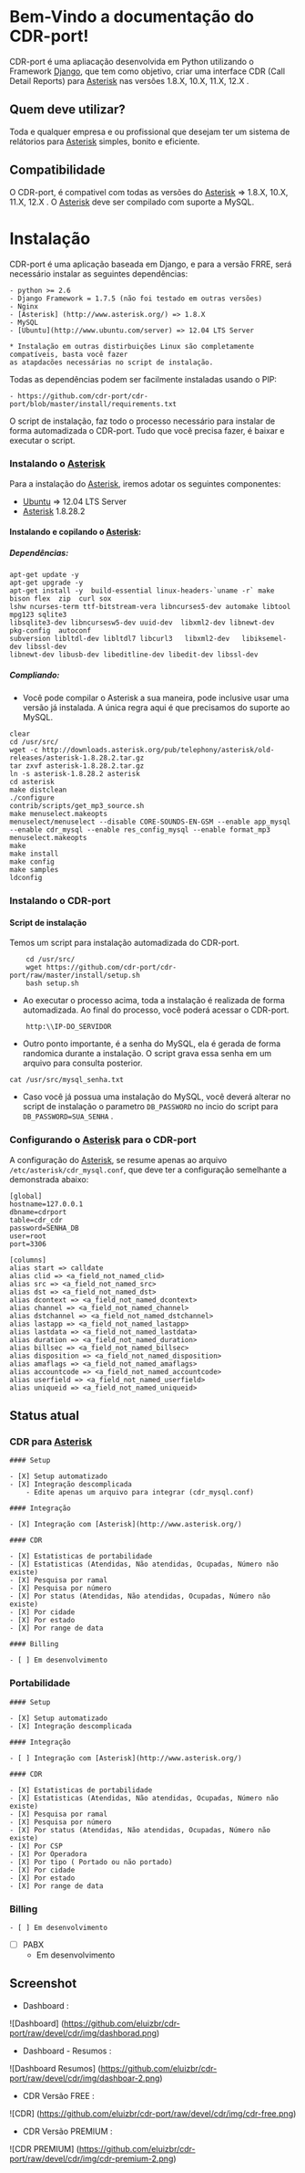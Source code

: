Bem-Vindo a documentação do CDR-port!
=====================================



CDR-port é uma apliacação desenvolvida em Python utilizando o Framework
[Django](https://www.djangoproject.com/), que tem como objetivo, criar uma interface CDR (Call Detail Reports) 
para [Asterisk](http://www.asterisk.org/) nas versões 1.8.X, 10.X, 11.X, 12.X .


Quem deve utilizar?
-------------------

Toda e qualquer empresa e ou profissional que desejam ter um sistema de relátorios
para [Asterisk](http://www.asterisk.org/) simples, bonito e eficiente.


Compatibilidade
---------------

O CDR-port, é compativel com todas as versões do [Asterisk](http://www.asterisk.org/) => 1.8.X, 10.X, 11.X, 12.X .
O [Asterisk](http://www.asterisk.org/) deve ser compilado com suporte a MySQL.


# Instalação


CDR-port é uma aplicação baseada em Django, e para a versão FRRE, 
será necessário instalar as seguintes dependências:


    - python >= 2.6
    - Django Framework = 1.7.5 (não foi testado em outras versões)
    - Nginx
    - [Asterisk] (http://www.asterisk.org/) => 1.8.X
    - MySQL
    - [Ubuntu](http://www.ubuntu.com/server) => 12.04 LTS Server

	* Instalação em outras distirbuições Linux são completamente compatíveis, basta você fazer
	as atapdacões necessárias no script de instalação.

Todas as dependências podem ser facilmente instaladas usando o PIP:

    - https://github.com/cdr-port/cdr-port/blob/master/install/requirements.txt


O script de instalação, faz todo o processo necessário para instalar de forma automadizada o CDR-port.
Tudo que você precisa fazer, é baixar e executar o script.

### Instalando o [Asterisk](http://www.asterisk.org/)

Para a instalação do [Asterisk](http://www.asterisk.org/), iremos adotar os seguintes componentes:

* [Ubuntu](http://www.ubuntu.com/server) => 12.04 LTS Server
* [Asterisk](http://www.asterisk.org/) 1.8.28.2

#### Instalando e copilando o [Asterisk](http://www.asterisk.org/):

##### Dependências:

```
apt-get update -y
apt-get upgrade -y
apt-get install -y  build-essential linux-headers-`uname -r` make bison flex  zip  curl sox 
lshw ncurses-term ttf-bitstream-vera libncurses5-dev automake libtool mpg123 sqlite3 
libsqlite3-dev libncursesw5-dev uuid-dev  libxml2-dev libnewt-dev  pkg-config  autoconf 
subversion libltdl-dev libltdl7 libcurl3   libxml2-dev   libiksemel-dev libssl-dev 
libnewt-dev libusb-dev libeditline-dev libedit-dev libssl-dev
```
##### Compliando:

* Você pode compilar o Asterisk a sua maneira, pode inclusive usar uma versão já instalada. A única regra aqui é
que precisamos do suporte ao MySQL.

```
clear
cd /usr/src/
wget -c http://downloads.asterisk.org/pub/telephony/asterisk/old-releases/asterisk-1.8.28.2.tar.gz
tar zxvf asterisk-1.8.28.2.tar.gz
ln -s asterisk-1.8.28.2 asterisk
cd asterisk
make distclean
./configure
contrib/scripts/get_mp3_source.sh
make menuselect.makeopts
menuselect/menuselect --disable CORE-SOUNDS-EN-GSM --enable app_mysql --enable cdr_mysql --enable res_config_mysql --enable format_mp3 menuselect.makeopts
make
make install
make config
make samples
ldconfig

```

### Instalando o CDR-port

#### Script de instalação


Temos um script para instalação automadizada do CDR-port. 

```
	cd /usr/src/
    wget https://github.com/cdr-port/cdr-port/raw/master/install/setup.sh
    bash setup.sh
```

* Ao executar o processo acima, toda a instalação é realizada de forma automadizada. Ao final do processo, você poderá acessar
o CDR-port.

```
	http:\\IP-DO_SERVIDOR
```
* Outro ponto importante, é a senha do MySQL, ela é gerada de forma randomica durante a instalação. O script grava essa senha em
um arquivo para consulta posterior.

```
cat /usr/src/mysql_senha.txt

```

* Caso você já possua uma instalação do MySQL, você deverá alterar no script de instalação o parametro `DB_PASSWORD` no incio do script 
para `DB_PASSWORD=SUA_SENHA` .


### Configurando o [Asterisk](http://www.asterisk.org/) para o CDR-port

A configuração do [Asterisk](http://www.asterisk.org/), se resume apenas ao arquivo `/etc/asterisk/cdr_mysql.conf`, que deve ter a configuração semelhante a 
demonstrada abaixo:

```
[global]
hostname=127.0.0.1
dbname=cdrport
table=cdr_cdr
password=SENHA_DB
user=root
port=3306

[columns]
alias start => calldate
alias clid => <a_field_not_named_clid>
alias src => <a_field_not_named_src>
alias dst => <a_field_not_named_dst>
alias dcontext => <a_field_not_named_dcontext>
alias channel => <a_field_not_named_channel>
alias dstchannel => <a_field_not_named_dstchannel>
alias lastapp => <a_field_not_named_lastapp>
alias lastdata => <a_field_not_named_lastdata>
alias duration => <a_field_not_named_duration>
alias billsec => <a_field_not_named_billsec>
alias disposition => <a_field_not_named_disposition>
alias amaflags => <a_field_not_named_amaflags>
alias accountcode => <a_field_not_named_accountcode>
alias userfield => <a_field_not_named_userfield>
alias uniqueid => <a_field_not_named_uniqueid>

```

Status atual
-------------

### CDR para [Asterisk](http://www.asterisk.org/)

	#### Setup

	- [X] Setup automatizado
	- [X] Integração descomplicada
		- Edite apenas um arquivo para integrar (cdr_mysql.conf)

	#### Integração

	- [X] Integração com [Asterisk](http://www.asterisk.org/)

	#### CDR

	- [X] Estatisticas de portabilidade
	- [X] Estatisticas (Atendidas, Não atendidas, Ocupadas, Número não existe)
	- [X] Pesquisa por ramal
	- [X] Pesquisa por número
	- [X] Por status (Atendidas, Não atendidas, Ocupadas, Número não existe)
	- [X] Por cidade
	- [X] Por estado
	- [X] Por range de data

	#### Billing

	- [ ] Em desenvolvimento

### Portabilidade
	
	#### Setup

	- [X] Setup automatizado
	- [X] Integração descomplicada
	
	#### Integração

	- [ ] Integração com [Asterisk](http://www.asterisk.org/)

	#### CDR

	- [X] Estatisticas de portabilidade
	- [X] Estatisticas (Atendidas, Não atendidas, Ocupadas, Número não existe)
	- [X] Pesquisa por ramal
	- [X] Pesquisa por número
	- [X] Por status (Atendidas, Não atendidas, Ocupadas, Número não existe)
	- [X] Por CSP
	- [X] Por Operadora
	- [X] Por tipo ( Portado ou não portado)
	- [X] Por cidade
	- [X] Por estado
	- [X] Por range de data	

### Billing

	- [ ] Em desenvolvimento

- [ ] PABX
	* Em desenvolvimento


Screenshot
----------

* Dashboard :


![Dashboard]
(https://github.com/eluizbr/cdr-port/raw/devel/cdr/img/dashborad.png)


* Dashboard - Resumos :


![Dashboard Resumos]
(https://github.com/eluizbr/cdr-port/raw/devel/cdr/img/dashboar-2.png)


* CDR Versão FREE :


![CDR]
(https://github.com/eluizbr/cdr-port/raw/devel/cdr/img/cdr-free.png)


* CDR Versão PREMIUM :

![CDR PREMIUM]
(https://github.com/eluizbr/cdr-port/raw/devel/cdr/img/cdr-premium-2.png)
